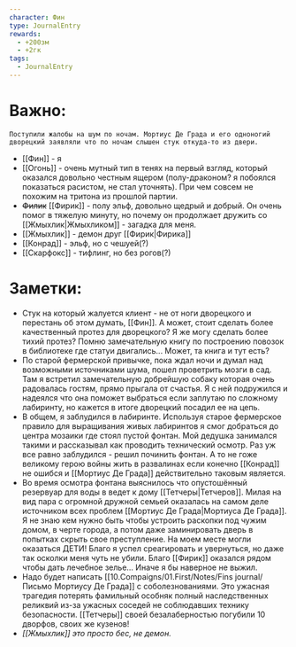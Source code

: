 ```yaml
---
character: Фин
type: JournalEntry
rewards:
  - +200зм
  - +2гк
tags:
  - JournalEntry
---
```

# Важно:
```
Поступили жалобы на шум по ночам. Мортиус Де Града и его одноногий дворецкий заявляли что по ночам слышен стук откуда-то из двери.
```
- [[Фин]] - я
- [[Огонь]] - очень мутный тип в тенях на первый взгляд, который оказался довольно честным ящером (полу-драконом? я побоялся показаться расистом, не стал уточнять). При чем совсем не похожим на тритона из прошлой партии.
- ~~Филик~~ [[Фирик]] - полу эльф, довольно щедрый и добрый. Он очень помог в тяжелую минуту, но почему он продолжает дружить со [[Жмыхлик|Жмыхликом]] - загадка для меня.
- [[Жмыхлик]] - демон друг [[Фирик|Фирика]]
- [[Конрад]] - эльф, но с чешуей(?)
- [[Скарфокс]] - тифлинг, но без рогов(?)

# Заметки:
- Стук на который жалуется клиент - не от ноги дворецкого и перестань об этом думать, [[Фин]]. А может, стоит сделать более качественный протез для дворецкого? Я же могу сделать более тихий протез? Помню замечательную книгу по построению повозок в библиотеке где статуи двигались... Может, та книга и тут есть?
- По старой фермерской привычке, пока ждал ночи и думал над возможными источниками шума, пошел проветрить мозги в сад. Там я встретил замечательную добрейшую собаку которая очень радовалась гостям, прямо прыгала от счастья. Я с ней подружился и надеялся что она поможет выбраться если заплутаю по сложному лабиринту, но кажется в итоге дворецкий посадил ее на цепь. 
- В общем, я заблудился в лабиринте. Используя старое фермерское правило для выращивания живых лабиринтов я смог добраться до центра мозаики где стоял пустой фонтан. Мой дедушка занимался такими и рассказывал как проводить технический осмотр. Раз уж все равно заблудился - решил починить фонтан. А то не гоже великому герою войны жить в развалинах если конечно [[Конрад]] не ошибся и [[Мортиус Де Града]] действительно таковым является.
- Во время осмотра фонтана выяснилось что опустошённый резервуар для воды в ведет к дому [[Тетчеры|Тетчеров]]. Милая на вид пара с огромной дружной семьей оказалась на самом деле источником всех проблем [[Мортиус Де Града|Мортиуса Де Града]]. Я не знаю кем нужно быть чтобы устроить раскопки под чужим домом, в черте города, а потом даже заминировать дверь в попытках скрыть свое преступление. На моем месте могли оказаться ДЕТИ! Благо я успел среагировать и увернуться, но даже так осколки меня чуть не убили. Благо [[Фирик]] оказался рядом чтобы дать лечебное зелье... Иначе я бы наверное не выжил.
- Надо будет написать [[10.Compaigns/01.First/Notes/Fins journal/Письмо Мортиусу Де Града]] с соболезнованиями. Это ужасная трагедия потерять фамильный особняк полный наследственных реликвий из-за ужасных соседей не соблюдавших технику безопасности. [[Тетчеры]] своей безалаберностью погубили 10 дворфов, своих же кузенов!
- _[[Жмыхлик]] это просто бес, не демон._